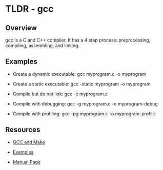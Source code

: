 TLDR - gcc
==========

Overview
--------

gcc is a C and C++ compiler. It has a 4 step process: preprocessing, compiling, assembling, and linking.

Examples
--------

- Create a dynamic executable: gcc myprogram.c -o myprogram

- Create a static executable: gcc -static myprogram -o myprogram

- Compile but do not link: gcc -c myprogram.c

- Compile with debugging: gcc -g myprogram.c -o myprogram-debug

- Compile with profiling: gcc -pg myprogram.c -o myprogram-profile

Resources
---------

- [GCC and Make](https://www3.ntu.edu.sg/home/ehchua/programming/cpp/gcc_make.html)

[git]: https://www3.ntu.edu.sg

- [Examples](http://pages.cs.wisc.edu/~beechung/ref/gcc-intro.html)

[git]: https://pages.cs.wisc.edu

- [Manual Page](http://man7.org/linux/man-pages/man1/gcc.1.html)

[git]: http://man7.org
